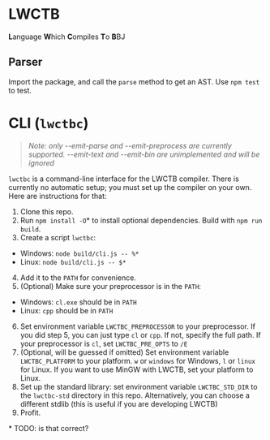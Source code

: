 # LWCTB
<b>L</b>anguage <b>W</b>hich <b>C</b>ompiles <b>T</b>o <b>B</b>BJ

## Parser
Import the package, and call the `parse` method  to get an AST. Use `npm test` to test.

# CLI (`lwctbc`)
> *Note: only --emit-parse and --emit-preprocess are currently supported. --emit-text and --emit-bin are unimplemented and will be ignored*

`lwctbc` is a command-line interface for the LWCTB compiler. There is currently no automatic setup; you must set up the compiler on your own. Here are instructions for that:

1. Clone this repo.
2. Run `npm install -O`\* to install optional dependencies. Build with `npm run build`.
3. Create a script `lwctbc`:
  - Windows: `node build/cli.js -- %*`
  - Linux: `node build/cli.js -- $*`
4. Add it to the `PATH` for convenience.
5. (Optional) Make sure your preprocessor is in the `PATH`:
  - Windows: `cl.exe` should be in `PATH`
  - Linux: `cpp` should be in `PATH`
6. Set environment variable `LWCTBC_PREPROCESSOR` to your preprocessor. If you did step 5, you can just type `cl` or `cpp`. If not, specify the full path. If your preprocessor is `cl`, set `LWCTBC_PRE_OPTS` to `/E`
7. (Optional, will be guessed if omitted) Set environment variable `LWCTBC_PLATFORM` to your platform. `w` or `windows` for Windows, `l` or `linux` for Linux. If you want to use MinGW with LWCTB, set your platform to Linux.
8. Set up the standard library: set environment variable `LWCTBC_STD_DIR` to the `lwctbc-std` directory in this repo. Alternatively, you can choose a different stdlib (this is useful if you are developing LWCTB)
9. Profit.


\* TODO: is that correct?

